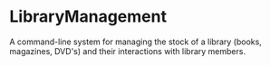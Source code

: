 # LibraryManagement
A command-line system for managing the stock of a library (books, magazines, DVD's) and their interactions with library members.
